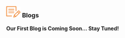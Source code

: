 ### <img src="images/blogs_icon.png" style="zoom:80%;" /> Blogs

**Our First Blog is Coming Soon... Stay Tuned!**





